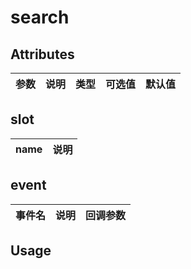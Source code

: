 # search

## Attributes

| 参数 | 说明 | 类型 | 可选值 | 默认值 |
| :--- | :--- | :--- | :--- | :--- |

## slot

| name | 说明 |
| :--- | :--- |

## event

| 事件名 | 说明 | 回调参数 |
| :--- | :--- | :--- |

## Usage